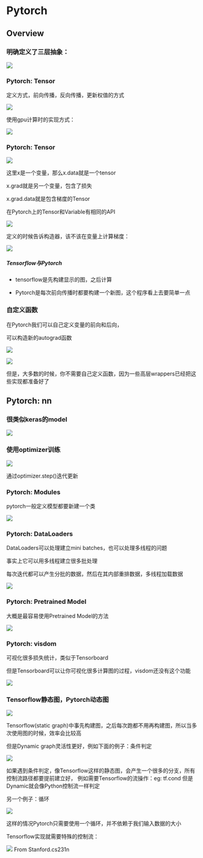 # Pytorch
## Overview
### 明确定义了三层抽象：

![](../__pics/pytorch.png)

### Pytorch: Tensor
定义方式，前向传播，反向传播，更新权值的方式

![](../__pics/pytorch1.png)

使用gpu计算时的实现方式：

![](../__pics/pytorch2.png)

### Pytorch: Tensor

![](../__pics/pytorch3.png)

这里x是一个变量，那么x.data就是一个tensor

x.grad就是另一个变量，包含了损失

x.grad.data就是包含梯度的Tensor

在Pytorch上的Tensor和Variable有相同的API

![](../__pics/pytorch4.png)

定义的时候告诉构造器，该不该在变量上计算梯度：

![](../__pics/pytorch5.png)

##### Tensorflow与Pytorch
 - tensorflow是先构建显示的图，之后计算
 
 - Pytorch是每次前向传播时都要构建一个新图，这个程序看上去要简单一点 

### 自定义函数
在Pytorch我们可以自己定义变量的前向和后向，
 
可以构造新的autograd函数

![](../__pics/pytorch6.png)

![](../__pics/pytorch7.png)

但是，大多数的时候，你不需要自己定义函数，因为一些高层wrappers已经把这些实现都准备好了

## Pytorch: nn
### 很类似keras的model

![](../__pics/pytorch8.png)

### 使用optimizer训练

![](../__pics/pytorch9.png)

通过optimizer.step()迭代更新

### Pytorch: Modules
pytorch一般定义模型都要新建一个类

![](../__pics/pytorch10.png)

### Pytorch: DataLoaders
DataLoaders可以处理建立mini batches，也可以处理多线程的问题

事实上它可以用多线程建立很多批处理

每次迭代都可以产生分批的数据，然后在其内部重排数据，多线程加载数据

![](../__pics/pytorch11.png)

### Pytorch: Pretrained Model
大概是最容易使用Pretrained Model的方法

![](../__pics/pytorch12.png)

### Pytorch: visdom
可视化很多损失统计，类似于Tensorboard

但是Tensorboard可以让你可视化很多计算图的过程，visdom还没有这个功能

![](../__pics/pytorch13.png)

### Tensorflow静态图，Pytorch动态图

![](../__pics/pytorch14.png)

Tensorflow(static graph)中事先构建图，之后每次跑都不用再构建图，所以当多次使用图的时候，效率会比较高

但是Dynamic graph灵活性更好，例如下面的例子：条件判定

![](../__pics/pytorch15.png)

如果遇到条件判定，像Tensorflow这样的静态图，会产生一个很多的分支，所有控制流路径都要提前建立好，
例如需要Tensorflow的流操作：eg: tf.cond
但是Dynamic就会像Python控制流一样判定

另一个例子：循环

![](../__pics/pytorch16.png)

这样的情况Pytorch只需要使用一个循环，并不依赖于我们输入数据的大小

Tensorflow实现就需要特殊的控制流：

![](../__pics/pytorch17.png)
From Stanford.cs231n

